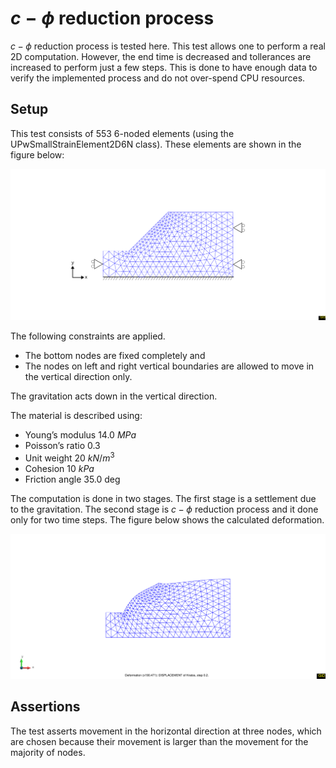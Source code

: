 # $c-\phi$ reduction process

$c-\phi$ reduction process is tested here. This test allows one to perform a real 2D computation. 
However, the end time is decreased and tollerances are increased to perform just a few steps. 
This is done to have enough data to verify the implemented process and do not over-spend CPU resources. 

## Setup
This test consists of 553 6-noded elements (using the UPwSmallStrainElement2D6N class). These elements are shown in the figure below:

![MeshStructure](mesh.svg)

The following constraints are applied. 
- The bottom nodes are fixed completely and 
- The nodes on left and right vertical boundaries are allowed to move in the vertical direction only. 

The gravitation acts down in the vertical direction. 

The material is described using:

-  Young’s modulus 14.0 $MPa$
-  Poisson’s ratio 0.3
-  Unit weight 20 $kN/m^3$
-  Cohesion 10 $kPa$
-  Friction angle 35.0 deg
 
The computation is done in two stages. The first stage is a settlement due to the gravitation. 
The second stage is $c-\phi$ reduction process and it done only for two time steps. The figure below shows the calculated deformation.

![Deformation](deformation.svg)

## Assertions

The test asserts movement in the horizontal direction at three nodes, which are chosen because their movement is larger than the movement for the majority of nodes. 

